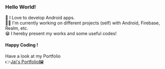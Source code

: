 ### Hello World!


📲 I Love to develop Android apps.<br/>
👨‍💻 I'm currently working on different projects (self) with Android, Firebase, Realm, etc.<br/>
😁 I hereby present my works and some useful codes!<br/>


#### Happy Coding !

Have a look at my Portfolio <br/>
👉[Jai's Portfolio🖼️](https://jaikeerthick-portfolio.blogspot.com/?m=1)
